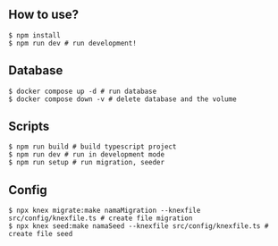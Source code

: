 ## How to use?

```
$ npm install
$ npm run dev # run development!
```

## Database

```
$ docker compose up -d # run database
$ docker compose down -v # delete database and the volume
```

## Scripts

```
$ npm run build # build typescript project
$ npm run dev # run in development mode
$ npm run setup # run migration, seeder
```

## Config

```
$ npx knex migrate:make namaMigration --knexfile src/config/knexfile.ts # create file migration
$ npx knex seed:make namaSeed --knexfile src/config/knexfile.ts # create file seed
```
